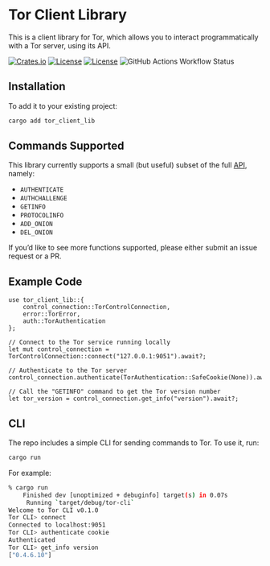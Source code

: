 # Tor Client Library

This is a client library for Tor, which allows you to interact programmatically with a Tor server, using its API.

[![Crates.io](https://img.shields.io/crates/v/clap?style=flat-square)](https://crates.io/crates/tor-client-lib)
[![License](https://img.shields.io/badge/license-Apache%202.0-blue?style=flat-square)](LICENSE-APACHE)
[![License](https://img.shields.io/badge/license-MIT-blue?style=flat-square)](LICENSE-MIT)
![GitHub Actions Workflow Status](https://img.shields.io/github/actions/workflow/status/jacklund/tor-client-lib/rust.yml)

## Installation

To add it to your existing project:

```bash
cargo add tor_client_lib
```

## Commands Supported

This library currently supports a small (but useful) subset of the full [API](https://github.com/torproject/torspec/blob/main/control-spec.txt), namely:

- `AUTHENTICATE`
- `AUTHCHALLENGE`
- `GETINFO`
- `PROTOCOLINFO`
- `ADD_ONION`
- `DEL_ONION`

If you’d like to see more functions supported, please either submit an issue request or a PR.

## Example Code

```rustuse tor_client_lib::{
use tor_client_lib::{
	control_connection::TorControlConnection,
    error::TorError,
    auth::TorAuthentication
};

// Connect to the Tor service running locally
let mut control_connection = TorControlConnection::connect("127.0.0.1:9051").await?;

// Authenticate to the Tor server
control_connection.authenticate(TorAuthentication::SafeCookie(None)).await?;

// Call the "GETINFO" command to get the Tor version number
let tor_version = control_connection.get_info("version").await?;
```

## CLI

The repo includes a simple CLI for sending commands to Tor. To use it, run:

```bash
cargo run
```

For example:

```bash
% cargo run
    Finished dev [unoptimized + debuginfo] target(s) in 0.07s
     Running `target/debug/tor-cli`
Welcome to Tor CLI v0.1.0
Tor CLI> connect
Connected to localhost:9051
Tor CLI> authenticate cookie
Authenticated
Tor CLI> get_info version
["0.4.6.10"]
```
